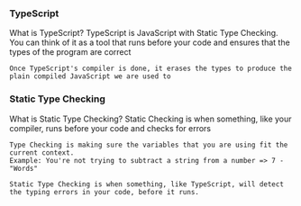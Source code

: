 ### TypeScript
What is TypeScript?
    TypeScript is JavaScript with Static Type Checking. You can think of it as a tool that runs before your code and ensures that the types of the program are correct

    Once TypeScript's compiler is done, it erases the types to produce the plain compiled JavaScript we are used to

### Static Type Checking
What is Static Type Checking?
    Static Checking is when something, like your compiler, runs before your code and checks for errors

    Type Checking is making sure the variables that you are using fit the current context.
    Example: You're not trying to subtract a string from a number => 7 - "Words"

    Static Type Checking is when something, like TypeScript, will detect the typing errors in your code, before it runs.